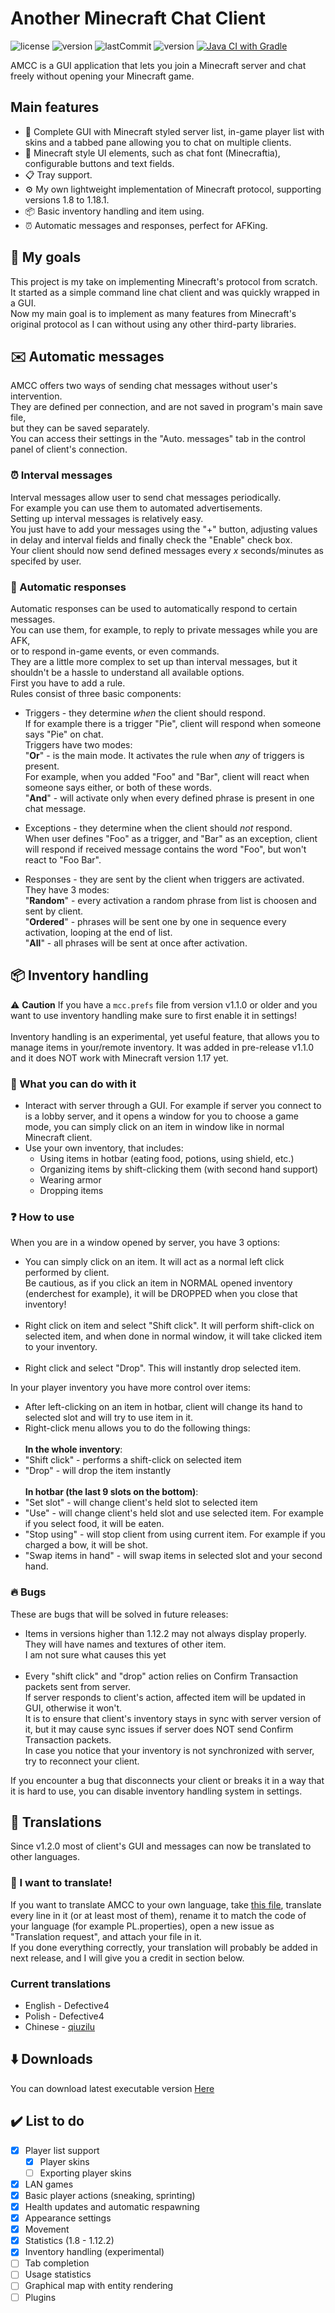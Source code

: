 ﻿# Another Minecraft Chat Client
![license](https://img.shields.io/github/license/Defective4/Minecraft-Chat-Client)
![version](https://img.shields.io/github/v/release/Defective4/Minecraft-Chat-Client)
![lastCommit](https://img.shields.io/github/last-commit/Defective4/Minecraft-Chat-Client)
![version](https://img.shields.io/badge/latest_mc_version-1.18.1-success)
[![Java CI with Gradle](https://github.com/Defective4/Another-Minecraft-Chat-Client/actions/workflows/gradle.yml/badge.svg)](https://github.com/Defective4/Another-Minecraft-Chat-Client/actions/workflows/gradle.yml)

AMCC is a GUI application that lets you join a Minecraft server and chat freely without opening your Minecraft game.

## Main features
* 📖 Complete GUI with Minecraft styled server list, in-game player list with skins and a tabbed pane allowing you to chat on multiple clients.
* 🎨 Minecraft style UI elements, such as chat font (Minecraftia), configurable buttons and text fields.
* 📋 Tray support.
* ⚙️ My own lightweight implementation of Minecraft protocol, supporting versions 1.8 to 1.18.1.
* 📦 Basic inventory handling and item using.
* ⏰ Automatic messages and responses, perfect for AFKing.

## 📙 My goals
This project is my take on implementing Minecraft's protocol from scratch.<br>
It started as a simple command line chat client and was quickly wrapped in a GUI.<br>
Now my main goal is to implement as many features from Minecraft's original protocol as I can
without using any other third-party libraries.

##	✉️ Automatic messages
AMCC offers two ways of sending chat messages without user's intervention.<br>
They are defined per connection, and are not saved in program's main save file,<br>
but they can be saved separately.<br>
You can access their settings in the "Auto. messages" tab in the control panel of client's connection.<br>

### ⏰ Interval messages
Interval messages allow user to send chat messages periodically.<br>
For example you can use them to automated advertisements.<br>
Setting up interval messages is relatively easy.<br>
You just have to add your messages using the "+" button, adjusting values in delay and interval fields and finally check the "Enable" check box.<br>
Your client should now send defined messages every *x* seconds/minutes as specifed by user.<br>

### 🔔 Automatic responses
Automatic responses can be used to automatically respond to certain messages.<br>
You can use them, for example, to reply to private messages while you are AFK,<br>
or to respond in-game events, or even commands.<br>
They are a little more complex to set up than interval messages, but it shouldn't be a hassle to understand all available options.<br>
First you have to add a rule.<br>
Rules consist of three basic components:<br>

- Triggers - they determine *when* the client should respond.<br>
If for example there is a trigger "Pie", client will respond when someone says "Pie" on chat.<br>
Triggers have two modes:<br>
"**Or**" - is the main mode. It activates the rule when *any* of triggers is present.<br>
For example, when you added "Foo" and "Bar", client will react when someone says either, or both of these words.<br>
"**And**" - will activate only when every defined phrase is present in one chat message.<br>

- Exceptions - they determine when the client should *not* respond.<br>
When user defines "Foo" as a trigger, and "Bar" as an exception, client will respond if received message contains the word "Foo", but won't react to "Foo Bar".<br>

- Responses - they are sent by the client when triggers are activated.<br>
They have 3 modes:<br>
"**Random**" - every activation a random phrase from list is choosen and sent by client.<br>
"**Ordered**" - phrases will be sent one by one in sequence every activation, looping at the end of list.<br>
"**All**" - all phrases will be sent at once after activation.<br>

## 📦 Inventory handling
⚠️ **Caution** If you have a `mcc.prefs` file from version v1.1.0 or older and you want to use inventory handling make sure to first enable it in settings!<br><br>
Inventory handling is an experimental, yet useful feature, that allows you to manage items in your/remote inventory.
It was added in pre-release v1.1.0 and it does NOT work with Minecraft version 1.17 yet.

### 🔌 What you can do with it
* Interact with server through a GUI. For example if server you connect to is a lobby server, and it opens a
  window for you to choose a game mode, you can simply click on an item in window like in normal Minecraft client.
* Use your own inventory, that includes:
    * Using items in hotbar (eating food, potions, using shield, etc.)
    * Organizing items by shift-clicking them (with second hand support)
    * Wearing armor
    * Dropping items
 
### ❓ How to use
When you are in a window opened by server, you have 3 options:
  * You can simply click on an item. It will act as a normal left click performed by client.<br>
    Be cautious, as if you click an item in NORMAL opened inventory (enderchest for example), it will be DROPPED when you close that inventory!<br><br>
  * Right click on item and select "Shift click". It will perform shift-click on selected item, and when done in normal window, it will take
    clicked item to your inventory.<br><br>
  * Right click and select "Drop". This will instantly drop selected item.

In your player inventory you have more control over items:
  * After left-clicking on an item in hotbar, client will change its hand to selected slot and will try to use item in it.
  * Right-click menu allows you to do the following things:<br><br>
   **In the whole inventory**:<br>
   * "Shift click" - performs a shift-click on selected item
   * "Drop" - will drop the item instantly<br><br>
   **In hotbar (the last 9 slots on the bottom)**:<br>
   * "Set slot" - will change client's held slot to selected item
   * "Use" - will change client's held slot and use selected item. For example if you select food, it will be eaten.
   * "Stop using" - will stop client from using current item. For example if you charged a bow, it will be shot.
   * "Swap items in hand" - will swap items in selected slot and your second hand.
   
### 🔥 Bugs
These are bugs that will be solved in future releases:
  * Items in versions higher than 1.12.2 may not always display properly. They will have names and textures of other item.<br>
    I am not sure what causes this yet<br><br>
  * Every "shift click" and "drop" action relies on Confirm Transaction packets sent from server.<br>
    If server responds to client's action, affected item will be updated in GUI, otherwise it won't.<br>
    It is to ensure that client's inventory stays in sync with server version of it, but it may cause sync issues if server does NOT send Confirm Transaction packets.<br>
    In case you notice that your inventory is not synchronized with server, try to reconnect your client.<br>
    
If you encounter a bug that disconnects your client or breaks it in a way that it is hard to use, you can disable inventory handling system in settings.

## 📓 Translations
Since v1.2.0 most of client's GUI and messages can now be translated to other languages.

### 📖 I want to translate!
If you want to translate AMCC to your own language, take [this file](https://raw.githubusercontent.com/Defective4/Another-Minecraft-Chat-Client/master/src/main/resources/resources/lang/EN.properties), translate every line in it (or at least most of them), rename it to match the code of your language (for example PL.properties), open a new issue as "Translation request", and attach your file in it.<br>
If you done everything correctly, your translation will probably be added in next release, and I will give you a credit in section below.

### Current translations
  * English - Defective4
  * Polish - Defective4
  * Chinese - [qiuzilu](https://github.com/qiuzilu)

## ⬇️ Downloads
You can download latest executable version [Here](https://github.com/Defective4/Minecraft-Chat-Client/releases)

## ✔️ List to do
- [x] Player list support
  - [x] Player skins
  - [ ] Exporting player skins
- [x] LAN games
- [x] Basic player actions (sneaking, sprinting)
- [x] Health updates and automatic respawning
- [x] Appearance settings
- [x] Movement
- [x] Statistics (1.8 - 1.12.2)
- [x] Inventory handling (experimental)
- [ ] Tab completion
- [ ] Usage statistics
- [ ] Graphical map with entity rendering
- [ ] Plugins
